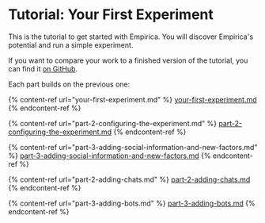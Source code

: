 # Tutorial: Your First Experiment

This is the tutorial to get started with Empirica. You will discover Empirica's potential and run a simple experiment.&#x20;

If you want to compare your work to a finished version of the tutorial, you can find it [on GitHub](https://github.com/empiricaly/your-first-experiment/).

Each part builds on the previous one:

{% content-ref url="your-first-experiment.md" %}
[your-first-experiment.md](your-first-experiment.md)
{% endcontent-ref %}

{% content-ref url="part-2-configuring-the-experiment.md" %}
[part-2-configuring-the-experiment.md](part-2-configuring-the-experiment.md)
{% endcontent-ref %}

{% content-ref url="part-3-adding-social-information-and-new-factors.md" %}
[part-3-adding-social-information-and-new-factors.md](part-3-adding-social-information-and-new-factors.md)
{% endcontent-ref %}

{% content-ref url="part-2-adding-chats.md" %}
[part-2-adding-chats.md](part-2-adding-chats.md)
{% endcontent-ref %}

{% content-ref url="part-3-adding-bots.md" %}
[part-3-adding-bots.md](part-3-adding-bots.md)
{% endcontent-ref %}

